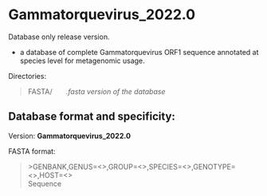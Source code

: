# Gammatorquevirus_2022.0

Database only release version. 
-  a database of complete Gammatorquevirus ORF1 sequence annotated at species level for metagenomic usage.

Directories:   
>FASTA/   &nbsp;&nbsp;&nbsp;&nbsp;&nbsp;&nbsp;*.fasta version of the database*  

## Database format and specificity:  
Version: **Gammatorquevirus_2022.0**  

FASTA format:  
>\>GENBANK,GENUS=<>,GROUP=<>,SPECIES=<>,GENOTYPE=<>,HOST=<>  
>Sequence

